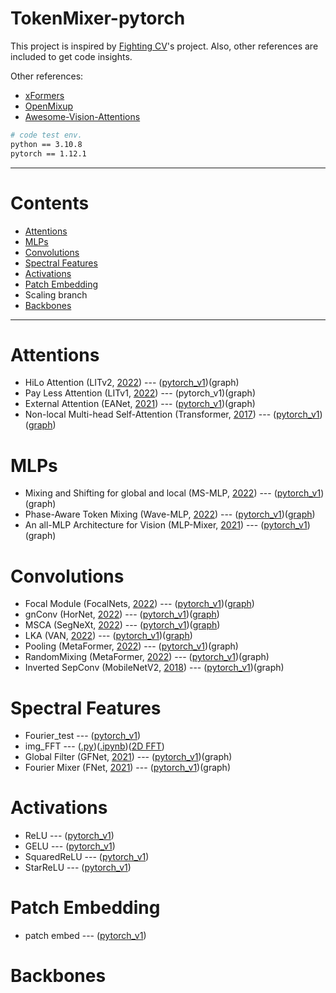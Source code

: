 # TokenMixer-pytorch

This project is inspired by [Fighting CV](https://github.com/xmu-xiaoma666/External-Attention-pytorch)'s project. Also, other references are included to get code insights.

Other references: 

*  [xFormers](https://github.com/facebookresearch/xformers)
*  [OpenMixup](https://github.com/Westlake-AI/openmixup)
*  [Awesome-Vision-Attentions](https://github.com/MenghaoGuo/Awesome-Vision-Attentions)



```bash
# code test env.
python == 3.10.8
pytorch == 1.12.1
```



***

# Contents

- [Attentions](#attentions)
- [MLPs](#mlps)
- [Convolutions](#convolutions)
- [Spectral Features](#spectral-features)
- [Activations](#activations)
- [Patch Embedding](#patch-embedding )
- Scaling branch
- [Backbones](#backbones)



***

# Attentions
* HiLo Attention (LITv2, [2022](https://github.com/ziplab/litv2)) --- ([pytorch_v1](https://github.com/DoranLyong/TokenMixer-pytorch/blob/main/model/attention/HiLo_LITv2.py))(graph)
* Pay Less Attention (LITv1, [2022](https://github.com/ziplab/LIT)) --- (pytorch_v1)(graph)
* External Attention (EANet, [2021](https://github.com/MenghaoGuo/EANet)) --- ([pytorch_v1](https://github.com/DoranLyong/TokenMixer-pytorch/blob/main/model/attention/External_Attention.py))(graph)
* Non-local Multi-head Self-Attention (Transformer, [2017](https://paperswithcode.com/method/multi-head-attention)) --- ([pytorch_v1](https://github.com/DoranLyong/TokenMixer-pytorch/blob/main/model/attention/non-local_MHSA.py))([graph](https://github.com/DoranLyong/TokenMixer-pytorch/blob/main/model/ComputationGraph_imgs/attention/non-local_MHSA.png))

# MLPs

* Mixing and Shifting for global and local (MS-MLP, [2022](https://github.com/JegZheng/MS-MLP)) --- ([pytorch_v1](https://github.com/DoranLyong/TokenMixer-pytorch/blob/main/model/mlp/MS-MLP.py))(graph)
* Phase-Aware Token Mixing (Wave-MLP, [2022](https://github.com/huawei-noah/Efficient-AI-Backbones/tree/master/wavemlp_pytorch)) --- ([pytorch_v1](https://github.com/DoranLyong/TokenMixer-pytorch/blob/main/model/mlp/wave-MLP.py))([graph](https://github.com/DoranLyong/TokenMixer-pytorch/blob/main/model/ComputationGraph_imgs/MLP/wave-MLP.png))
* An all-MLP Architecture for Vision (MLP-Mixer, [2021](https://arxiv.org/abs/2105.01601)) --- ([pytorch_v1](https://github.com/DoranLyong/TokenMixer-pytorch/blob/main/model/mlp/MLP-mixer.py))(graph)

# Convolutions

* Focal Module (FocalNets, [2022](https://github.com/microsoft/FocalNet)) --- ([pytorch_v1](https://github.com/DoranLyong/TokenMixer-pytorch/blob/main/model/conv/focal_module.py))([graph](https://github.com/DoranLyong/TokenMixer-pytorch/blob/main/model/ComputationGraph_imgs/conv/focal_module.png))
* gnConv (HorNet, [2022](https://github.com/raoyongming/HorNet)) --- ([pytorch_v1](https://github.com/DoranLyong/TokenMixer-pytorch/blob/main/model/conv/gnConv_HorNet.py))([graph](https://github.com/DoranLyong/TokenMixer-pytorch/blob/main/model/ComputationGraph_imgs/conv/gnConv_HorNet.png))
* MSCA (SegNeXt, [2022](https://github.com/Visual-Attention-Network/SegNeXt)) --- ([pytorch_v1](https://github.com/DoranLyong/TokenMixer-pytorch/blob/main/model/conv/MSCA_SegNeXt.py))([graph](https://github.com/DoranLyong/TokenMixer-pytorch/blob/main/model/ComputationGraph_imgs/conv/MSCA_SegNeXt.png))
* LKA (VAN, [2022](https://github.com/Visual-Attention-Network/VAN-Classification)) --- ([pytorch_v1](https://github.com/DoranLyong/TokenMixer-pytorch/blob/main/model/conv/VAN.py))([graph](https://github.com/DoranLyong/TokenMixer-pytorch/blob/main/model/ComputationGraph_imgs/conv/VAN.png))
* Pooling (MetaFormer, [2022](https://arxiv.org/abs/2210.13452)) --- ([pytorch_v1](https://github.com/DoranLyong/TokenMixer-pytorch/blob/main/model/conv/Pooling_metaformer.py))(graph)
* RandomMixing (MetaFormer, [2022](https://arxiv.org/abs/2210.13452)) --- ([pytorch_v1](https://github.com/DoranLyong/TokenMixer-pytorch/blob/main/model/conv/RandomMixing_metaformer.py))(graph)
* Inverted SepConv (MobileNetV2, [2018](https://arxiv.org/abs/1801.04381)) --- ([pytorch_v1](https://github.com/DoranLyong/TokenMixer-pytorch/blob/main/model/conv/SepConv_metaformer.py))(graph)

# Spectral Features
* Fourier_test --- ([pytorch_v1](https://github.com/DoranLyong/TokenMixer-pytorch/blob/main/model/spectral/fourier_test.py))
* img_FFT --- ([.py](https://github.com/DoranLyong/TokenMixer-pytorch/blob/main/model/spectral/2D_FFT/img_FFT.py))([.ipynb](https://github.com/DoranLyong/TokenMixer-pytorch/blob/main/model/spectral/2D_FFT/img_FFT.ipynb))([2D FFT](https://github.com/DoranLyong/TokenMixer-pytorch/tree/main/model/spectral/2D_FFT))
* Global Filter (GFNet, [2021](https://github.com/raoyongming/GFNet)) --- ([pytorch_v1](https://github.com/DoranLyong/TokenMixer-pytorch/blob/main/model/spectral/globalfilter_GFNet.py))(graph)
* Fourier Mixer (FNet, [2021](https://github.com/google-research/google-research/tree/master/f_net)) --- ([pytorch_v1](https://github.com/DoranLyong/TokenMixer-pytorch/blob/main/model/spectral/fouriermixer_FNet.py))(graph)

# Activations 

* ReLU --- ([pytorch_v1](https://github.com/DoranLyong/TokenMixer-pytorch/blob/main/model/activation/ReLU.py))
* GELU --- ([pytorch_v1](https://github.com/DoranLyong/TokenMixer-pytorch/blob/main/model/activation/GELU.py))
* SquaredReLU --- ([pytorch_v1](https://github.com/DoranLyong/TokenMixer-pytorch/blob/main/model/activation/SquaredReLU.py))
* StarReLU --- ([pytorch_v1](https://github.com/DoranLyong/TokenMixer-pytorch/blob/main/model/activation/StarReLU.py))

# Patch Embedding 

* patch embed --- ([pytorch_v1](https://github.com/DoranLyong/TokenMixer-pytorch/blob/main/model/patch_emb/patch_embed.py))

# Backbones 

